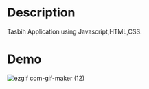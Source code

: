 # Description
Tasbih Application using Javascript,HTML,CSS.

# Demo
![ezgif com-gif-maker (12)](https://user-images.githubusercontent.com/104123014/183819041-484bbe0e-06b1-4d27-8de5-cad5f24fa823.gif)
